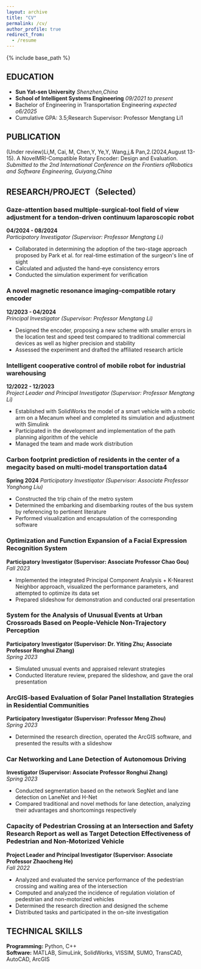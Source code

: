 ```yaml
---
layout: archive
title: "CV"
permalink: /cv/
author_profile: true
redirect_from:
  - /resume
---
```


{% include base_path %}

## EDUCATION
- **Sun Yat-sen University**  *Shenzhen,China*
- **School of Intelligent Systems Engineering** *09/2021 to present*
- Bachelor of Engineering in Transportation Engineering  *expected o6/2025*
- Cumulative GPA: 3.5;Research Supervisor: Professor Mengtang Li1

## PUBLICATION
(Under review)Li,M, Cai, M, Chen,Y, Ye,Y, Wang,j,& Pan,2.(2024,August 13-15). A NovelMRI-Compatible Rotary Encoder: Design and Evaluation.
  *Submitted to the 2nd International Conference on the Frontiers ofRobotics and Software Engineering, Guiyang,China*
  
## RESEARCH/PROJECT（Selected）

### Gaze-attention based multiple-surgical-tool field of view adjustment for a tendon-driven continuum laparoscopic robot
**04/2024 - 08/2024**  
*Participatory Investigator (Supervisor: Professor Mengtang Li)*

- Collaborated in determining the adoption of the two-stage approach proposed by Park et al. for real-time estimation of the surgeon's line of sight
- Calculated and adjusted the hand-eye consistency errors
- Conducted the simulation experiment for verification

### A novel magnetic resonance imaging-compatible rotary encoder
**12/2023 - 04/2024**  
*Principal Investigator (Supervisor: Professor Mengtang Li)*

- Designed the encoder, proposing a new scheme with smaller errors in the location test and speed test compared to traditional commercial devices as well as higher precision and stability
- Assessed the experiment and drafted the affiliated research article

### Intelligent cooperative control of mobile robot for industrial warehousing
**12/2022 - 12/2023**  
*Project Leader and Principal Investigator (Supervisor: Professor Mengtang Li)*

- Established with SolidWorks the model of a smart vehicle with a robotic arm on a Mecanum wheel and completed its simulation and adjustment with Simulink
- Participated in the development and implementation of the path planning algorithm of the vehicle
- Managed the team and made work distribution

### Carbon footprint prediction of residents in the center of a megacity based on multi-model transportation data4 
**Spring 2024**
*Participatory Investiqator (Supervisor: Associate Professor Yonghong Liu)*

- Constructed the trip chain of the metro system
- Determined the embarking and disembarking routes of the bus system by referencing to pertinent literature
- Performed visualization and encapsulation of the corresponding software

### Optimization and Function Expansion of a Facial Expression Recognition System
**Participatory Investigator (Supervisor: Associate Professor Chao Gou)**  
*Fall 2023*

- Implemented the integrated Principal Component Analysis + K-Nearest Neighbor approach, visualized the performance parameters, and attempted to optimize its data set
- Prepared slideshow for demonstration and conducted oral presentation

### System for the Analysis of Unusual Events at Urban Crossroads Based on People-Vehicle Non-Trajectory Perception
**Participatory Investigator (Supervisor: Dr. Yiting Zhu; Associate Professor Ronghui Zhang)**  
*Spring 2023*

- Simulated unusual events and appraised relevant strategies
- Conducted literature review, prepared the slideshow, and gave the oral presentation

### ArcGIS-based Evaluation of Solar Panel Installation Strategies in Residential Communities
**Participatory Investigator (Supervisor: Professor Meng Zhou)**  
*Spring 2023*

- Determined the research direction, operated the ArcGIS software, and presented the results with a slideshow

### Car Networking and Lane Detection of Autonomous Driving
**Investigator (Supervisor: Associate Professor Ronghui Zhang)**  
*Spring 2023*

- Conducted segmentation based on the network SegNet and lane detection on LaneNet and H-Net
- Compared traditional and novel methods for lane detection, analyzing their advantages and shortcomings respectively

### Capacity of Pedestrian Crossing at an Intersection and Safety Research Report as well as Target Detection Effectiveness of Pedestrian and Non-Motorized Vehicle
**Project Leader and Principal Investigator (Supervisor: Associate Professor Zhaocheng He)**  
*Fall 2022*

- Analyzed and evaluated the service performance of the pedestrian crossing and waiting area of the intersection
- Computed and analyzed the incidence of regulation violation of pedestrian and non-motorized vehicles
- Determined the research direction and designed the scheme
- Distributed tasks and participated in the on-site investigation


## TECHNICAL SKILLS 

**Programming:** Python, C++   
**Software:** MATLAB, SimuLink, SolidWorks, VISSIM, SUMO, TransCAD, AutoCAD, ArcGIS

